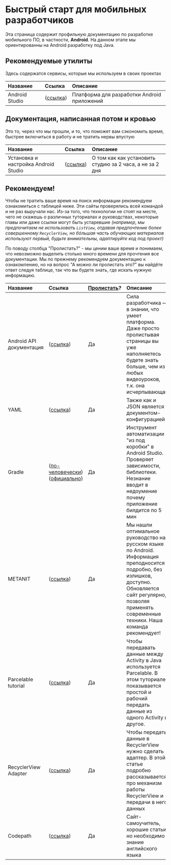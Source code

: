 # Быстрый старт для мобильных разработчиков

Эта страница содержит профильную документацию по разработке мобильного ПО, в частности, __Android__. На данном этапе мы ориентированны на Android разработку под Java.

## Рекомендуемые утилиты

Здесь содержатся сервисы, которые мы используем в своих проектах

| Название           | Ссылка                                                                                   | Описание                                                                                                                                                    |
|:-------------------|:-----------------------------------------------------------------------------------------------------------|:------------------------------------------------------------------------------------------------------------------------------------------------------------|
| Android Studio                                                                                       | ([ссылка](https://developer.android.com/studio))                                                                       | Платформа для разработки Android приложений                |

## Документация, написанная потом и кровью

Это то, через что мы прошли, и то, что поможет вам сэкономить время, быстрее включиться в работу и не тратить нервы впустую

| Название           | Ссылка                                                                                   | Описание                                                                                                                                                    |
|:-------------------|:-----------------------------------------------------------------------------------------------------------|:------------------------------------------------------------------------------------------------------------------------------------------------------------|
| Установка и настройка Android Studio         | ([ссылка](./AndroidStudioSetup.md))                                   | О том как как установить студию за 2 часа, а не за 2 дня                                                                                      |

## Рекомендуем!

Чтобы не тратить ваше время на поиск информации рекомендуем ознакомиться с таблицей ниже. Эти сайты проверялись всей командой и не раз выручали нас. Из-за того, что технологии не стоят на месте, чего не скажешь о различных туториалах и руководствах, некоторые главы или даже ссылки могут быть устаревшие _(например, мы предпочитаем не использовать `ListView`, отдавая предпочтение более совершенному `RecyclerView`, но бóльшая часть обучающих материалов используют первый, будьте внимательны, адаптируйте код под проект)_

По поводу столбца "Пролистать?" - мы ценим ваше время и понимаем, что невозможно выделить столько много времени для прочтения все документации.
Мы по прежнему рекомендуем документацию к ознакомлению, но на вопрос "А можно ли пролистать это?" вы найдёте ответ следуя таблице, так что вы будете знать, где искать нужную информацию.

| Название           | Ссылка                                                                                   | [Пролистать](https://ru.wiktionary.org/wiki/%D0%BF%D1%80%D0%BE%D0%BB%D0%B8%D1%81%D1%82%D0%B0%D1%82%D1%8C)? | Описание                                                                                                                                                    |
|:-------------------|:-----------------------------------------------------------------------------------------|:-----------------------------------------------------------------------------------------------------------|:------------------------------------------------------------------------------------------------------------------------------------------------------------|
| Android API документация         | ([ссылка](https://developer.android.com/reference/packages))  | Да                                                                                                         | Сила разработчика — в знании, что умеет платформа. Даже просто пролистывая страницы вы уже наполняетесь будете знать больше, чем из любых видеоуроков, т.к. она исчерпывающая
| YAML               | ([ссылка](https://docs.ansible.com/ansible/latest/reference_appendices/YAMLSyntax.html)) | Да                                                                                                         | Также как и JSON является документом-конфигурацией                                                                                                          |
| Gradle              | ([по-человечески](https://javarush.ru/groups/posts/2126-kratkoe-znakomstvo-s-gradle)) ([официально](https://docs.gradle.org/current/userguide/what_is_gradle.html)) | Да                                                                                                         | Инструмент автоматизации "из под коробки" в Android Studio. Проверяет зависимости, библиотеки. Незнание вводит в недоумение почему приложение билдится по 5 мин                                                                                                          |
| METANIT         | ([ссылка](https://metanit.com/java/android/))  | Да                                                                                                         | Мы нашли оптимальное руководство на русском языке по Android. Информация преподносится подробно, без излишков, доступно. Обновляется сайт регулярно, позволяя применять современные техники. Наша команда рекомендует!
| Parcelable tutorial         | ([ссылка](https://gist.github.com/codinginflow/1fbcb909118f906ac8cedd410e61c6cd))  | Да                                                                                                         | Чтобы передавать данные между Activity в Java используется Parcelable. В этом туториале показывается простой и рабочий передать данные из одного Activity в другое.
| RecyclerView Adapter         | ([ссылка](https://guides.codepath.com/android/Using-the-RecyclerView#creating-the-recyclerview-adapter))  | Да                                                                                                         | Чтобы передать данные в RecyclerView нужно сделать адаптер. В этой статье подробно рассказывается про механизм работы RecyclerView и передачи в него данных
| Codepath         | ([ссылка](https://guides.codepath.com/android/))  | Да                                                                                                         | Сайт-самоучитель, хорошие статьи, но необходимо знание английского языка
